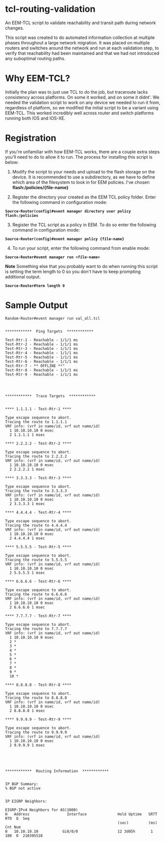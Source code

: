 # tcl-routing-validation
An EEM-TCL script to validate reachability and transit path during network changes.

This script was created to do automated information collection at multiple phases throughout a large network migration. It was placed on multiple routers and switches around the network and run at each validation step, to verify that reachability had been maintained and that we had not introduced any suboptimal routing paths.

# Why EEM-TCL?
Initially the plan was to just use TCL to do the job, but traceroute lacks consistency across platforms.  On some it worked, and on some it didnt'. We needed the validation script to work on any device we needed to run it from, regardless of platform, so we modified the initial script to be a variant using EEM-TCL. This worked incredibly well across router and switch platforms running both IOS and IOS-XE.

# Registration
If you're unfamiliar with how EEM-TCL works, there are a couple extra steps you'll need to do to allow it to run. The process for installing this script is below:

1) Modify the script to your needs and upload to the flash storage on the device.  It is recommended to use a subdirectory, as we have to define which area of the filesystem to look in for EEM policies. I've chosen **flash:/policies/{file-name}**

2) Register the directory your created as the EEM TCL policy folder.  Enter the following command in configuration mode: 

**```Source-Router(config)#event manager directory user policy flash:/policies```**

3) Register the TCL script as a policy in EEM. To do so enter the following command in configuration mode:  

**```Source-Router(config)#event manager policy {file-name}```**

4) To run your script, enter the following command from enable mode:  

**```Source-Router#event manager run <file-name>```**

**Note** Something else that you probably want to do when running this script is setting the term length to 0 so you don't have to keep prompting additional output.

**```Source-Router#term length 0```**

# Sample Output
```
Random-Router#event manager run val_all.tcl


************  Ping Targets  ************

Test-Rtr-1 - Reachable - 1/1/1 ms
Test-Rtr-2 - Reachable - 1/1/1 ms
Test-Rtr-3 - Reachable - 1/1/1 ms
Test-Rtr-4 - Reachable - 1/1/1 ms
Test-Rtr-5 - Reachable - 1/1/1 ms
Test-Rtr-6 - Reachable - 1/1/1 ms
Test-Rtr-7 - ** OFFLINE **"
Test-Rtr-8 - Reachable - 1/1/1 ms
Test-Rtr-9 - Reachable - 1/1/1 ms




************  Trace Targets  ************


**** 1.1.1.1 - Test-Rtr-1 **** 
 
Type escape sequence to abort.
Tracing the route to 1.1.1.1
VRF info: (vrf in name/id, vrf out name/id)
  1 10.10.10.10 0 msec
  2 1.1.1.1 1 msec

**** 2.2.2.2 - Test-Rtr-2 **** 
 
Type escape sequence to abort.
Tracing the route to 2.2.2.2
VRF info: (vrf in name/id, vrf out name/id)
  1 10.10.10.10 0 msec
  2 2.2.2.2 1 msec

**** 3.3.3.3 - Test-Rtr-3 **** 
 
Type escape sequence to abort.
Tracing the route to 3.3.3.3
VRF info: (vrf in name/id, vrf out name/id)
  1 10.10.10.10 0 msec
  2 3.3.3.3 1 msec

**** 4.4.4.4 - Test-Rtr-4 **** 
 
Type escape sequence to abort.
Tracing the route to 4.4.4.4
VRF info: (vrf in name/id, vrf out name/id)
  1 10.10.10.10 0 msec
  2 4.4.4.4 1 msec

**** 5.5.5.5 - Test-Rtr-5 **** 
 
Type escape sequence to abort.
Tracing the route to 5.5.5.5
VRF info: (vrf in name/id, vrf out name/id)
  1 10.10.10.10 0 msec
  2 5.5.5.5 1 msec

**** 6.6.6.6 - Test-Rtr-6 **** 
 
Type escape sequence to abort.
Tracing the route to 6.6.6.6
VRF info: (vrf in name/id, vrf out name/id)
  1 10.10.10.10 0 msec
  2 6.6.6.6 1 msec

**** 7.7.7.7 - Test-Rtr-7 **** 
 
Type escape sequence to abort.
Tracing the route to 7.7.7.7
VRF info: (vrf in name/id, vrf out name/id)
  1 10.10.10.10 0 msec
  2 *
  3 *
  4 *
  5 *
  6 *
  7 *
  8 *
  9 *
  10 *

**** 8.8.8.8 - Test-Rtr-8 **** 
 
Type escape sequence to abort.
Tracing the route to 8.8.8.8
VRF info: (vrf in name/id, vrf out name/id)
  1 10.10.10.10 0 msec
  2 8.8.8.8 1 msec

**** 9.9.9.9 - Test-Rtr-9 **** 
 
Type escape sequence to abort.
Tracing the route to 9.9.9.9
VRF info: (vrf in name/id, vrf out name/id)
  1 10.10.10.10 0 msec
  2 9.9.9.9 1 msec





************  Routing Information  ************


IP BGP Summary:
% BGP not active


IP EIGRP Neighbors:

EIGRP-IPv4 Neighbors for AS(1000)
H   Address                 Interface              Hold Uptime   SRTT   RTO  Q  Seq
                                                   (sec)         (ms)       Cnt Num
0   10.10.10.10           Gi0/0/0                  12 3d05h       1   100  0  210395528
```
